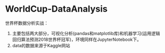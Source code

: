 # WorldCup-DataAnalysis
世界杯数据分析实战：
1. 主要包括两大部分，可视化分析(pandas和matplotlib库)和机器学习(运用逻辑回归算法预测2018世界杯冠军)，环境同样在JupyterNotebook下。
2. data的数据来源于Kaggle网站
